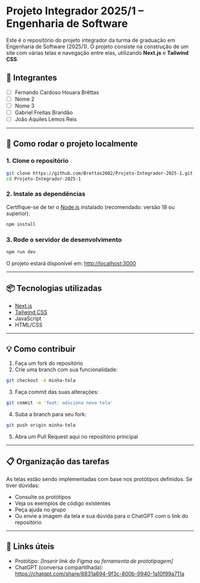 # Projeto Integrador 2025/1 – Engenharia de Software

Este é o repositório do projeto integrador da turma de graduação em Engenharia de Software (2025/1). O projeto consiste na construção de um site com várias telas e navegação entre elas, utilizando **Next.js** e **Tailwind CSS**.

## 👥 Integrantes

* [ ] Fernando Cardoso Houara Brêttas
* [ ] Nome 2
* [ ] Nome 3
* [ ] Gabriel Freitas Brandão
* [ ] João Aquiles Lemos Reis

---

## 🚀 Como rodar o projeto localmente

### 1. Clone o repositório

```bash
git clone https://github.com/Brettas2602/Projeto-Integrador-2025-1.git
cd Projeto-Integrador-2025-1
```

### 2. Instale as dependências

Certifique-se de ter o [Node.js](https://nodejs.org/) instalado (recomendado: versão 18 ou superior).

```bash
npm install
```

### 3. Rode o servidor de desenvolvimento

```bash
npm run dev
```

O projeto estará disponível em: [http://localhost:3000](http://localhost:3000)

---

## 📦 Tecnologias utilizadas

* [Next.js](https://nextjs.org/)
* [Tailwind CSS](https://tailwindcss.com/)
* JavaScript
* HTML/CSS

---

## 💡 Como contribuir

1. Faça um fork do repositório
2. Crie uma branch com sua funcionalidade:

```bash
git checkout -b minha-tela
```

3. Faça commit das suas alterações:

```bash
git commit -m 'feat: adiciona nova tela'
```

4. Suba a branch para seu fork:

```bash
git push origin minha-tela
```

5. Abra um Pull Request aqui no repositório principal

---

## 📋 Organização das tarefas

As telas estão sendo implementadas com base nos protótipos definidos.
Se tiver dúvidas:

* Consulte os protótipos
* Veja os exemplos de código existentes
* Peça ajuda no grupo
* Ou envie a imagem da tela e sua dúvida para o ChatGPT com o link do repositório

---

## 📎 Links úteis

* Protótipo: *\[Inserir link do Figma ou ferramenta de prototipagem]*
* ChatGPT (conversa compartilhada): https://chatgpt.com/share/6831a694-9f3c-800b-9940-1a10f99a711a
